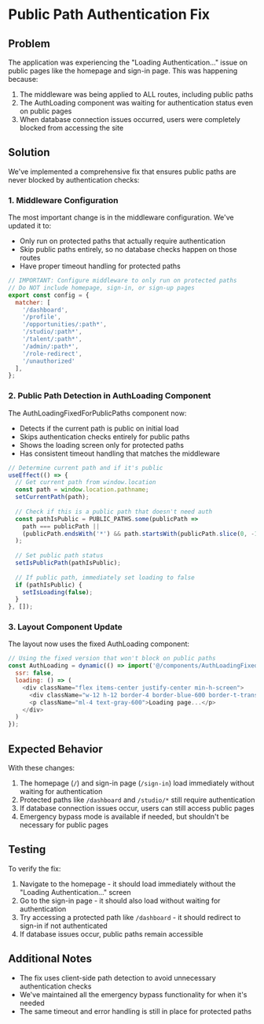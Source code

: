 # Public Path Authentication Fix

## Problem

The application was experiencing the "Loading Authentication..." issue on public pages like the homepage and sign-in page. This was happening because:

1. The middleware was being applied to ALL routes, including public paths
2. The AuthLoading component was waiting for authentication status even on public pages
3. When database connection issues occurred, users were completely blocked from accessing the site

## Solution

We've implemented a comprehensive fix that ensures public paths are never blocked by authentication checks:

### 1. Middleware Configuration

The most important change is in the middleware configuration. We've updated it to:

- Only run on protected paths that actually require authentication
- Skip public paths entirely, so no database checks happen on those routes
- Have proper timeout handling for protected paths

```javascript
// IMPORTANT: Configure middleware to only run on protected paths
// Do NOT include homepage, sign-in, or sign-up pages
export const config = {
  matcher: [
    '/dashboard',
    '/profile',
    '/opportunities/:path*',
    '/studio/:path*',
    '/talent/:path*',
    '/admin/:path*',
    '/role-redirect',
    '/unauthorized'
  ],
};
```

### 2. Public Path Detection in AuthLoading Component

The AuthLoadingFixedForPublicPaths component now:

- Detects if the current path is public on initial load
- Skips authentication checks entirely for public paths
- Shows the loading screen only for protected paths
- Has consistent timeout handling that matches the middleware

```javascript
// Determine current path and if it's public
useEffect(() => {
  // Get current path from window.location
  const path = window.location.pathname;
  setCurrentPath(path);
  
  // Check if this is a public path that doesn't need auth
  const pathIsPublic = PUBLIC_PATHS.some(publicPath => 
    path === publicPath || 
    (publicPath.endsWith('*') && path.startsWith(publicPath.slice(0, -1)))
  );
  
  // Set public path status
  setIsPublicPath(pathIsPublic);
  
  // If public path, immediately set loading to false
  if (pathIsPublic) {
    setIsLoading(false);
  }
}, []);
```

### 3. Layout Component Update

The layout now uses the fixed AuthLoading component:

```javascript
// Using the fixed version that won't block on public paths
const AuthLoading = dynamic(() => import('@/components/AuthLoadingFixedForPublicPaths'), {
  ssr: false,
  loading: () => (
    <div className="flex items-center justify-center min-h-screen">
      <div className="w-12 h-12 border-4 border-blue-600 border-t-transparent rounded-full animate-spin"></div>
      <p className="ml-4 text-gray-600">Loading page...</p>
    </div>
  )
});
```

## Expected Behavior

With these changes:

1. The homepage (`/`) and sign-in page (`/sign-in`) load immediately without waiting for authentication
2. Protected paths like `/dashboard` and `/studio/*` still require authentication
3. If database connection issues occur, users can still access public pages
4. Emergency bypass mode is available if needed, but shouldn't be necessary for public pages

## Testing

To verify the fix:
1. Navigate to the homepage - it should load immediately without the "Loading Authentication..." screen
2. Go to the sign-in page - it should also load without waiting for authentication
3. Try accessing a protected path like `/dashboard` - it should redirect to sign-in if not authenticated
4. If database issues occur, public paths remain accessible

## Additional Notes

- The fix uses client-side path detection to avoid unnecessary authentication checks
- We've maintained all the emergency bypass functionality for when it's needed
- The same timeout and error handling is still in place for protected paths